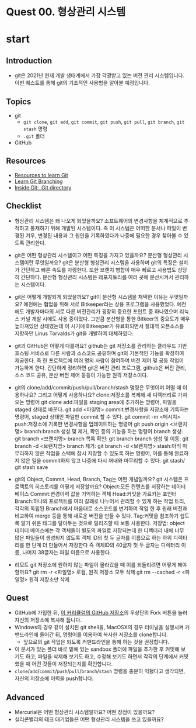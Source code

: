 # Quest 00. 형상관리 시스템

# start

## Introduction

- git은 2021년 현재 개발 생태계에서 가장 각광받고 있는 버전 관리 시스템입니다. 이번 퀘스트를 통해 git의 기초적인 사용법을 알아볼 예정입니다.

## Topics

- git
  - `git clone`, `git add`, `git commit`, `git push`, `git pull`, `git branch`, `git stash` 명령
  - `.git` 폴더
- GitHub

## Resources

- [Resources to learn Git](https://try.github.io)
- [Learn Git Branching](https://learngitbranching.js.org/?locale=ko)
- [Inside Git: .Git directory](https://githowto.com/git_internals_git_directory)

## Checklist

- 형상관리 시스템은 왜 나오게 되었을까요?
  소프트웨어의 변경사항을 체계적으로 추적하고 통제하기 위해 개발된 시스템이다. 즉 이 시스템은 어떠한 문서나 파일이 변경된 겨우, 변경된 내용과 그 원인을 기록하였다가 나중에 필요한 경우 찾아볼 수 있도록 관리한다.

- git은 어떤 형상관리 시스템이고 어떤 특징을 가지고 있을까요? 분산형 형상관리 시스템이란 무엇일까요?
  git은 분산형 형상관리 시스템을 사용하며 git의 특징은 설치가 간단하고 빠른 속도를 자랑한다. 또한 브랜치 병합이 매우 빠르고 사용법도 상당히 간단하다. 분산형 형상관리 시스템은 레포지토리를 여러 곳에 분산시켜서 관리하는 시스템이다.

- git은 어떻게 개발되게 되었을까요? git이 분산형 시스템을 채택한 이유는 무엇일까요?
  예전에는 협업을 위해 서로 Bitkeeper라는 상용 프로그램을 사용했었다. 예전에도 개발자마다의 서로 다른 버전관리가 굉장히 중요한 포인트 중 하나였으며 리눅스 커널 개발 시에도 사용 중이었다. 그만큼 분산형을 통한 Bitkeer의 중요도가 매우 높아져있던 상태였는데 이 시기에 Bitkeeper가 유료화되면서 절대적 오픈소스를 지향하던 Linus Torvalds가 git을 개발하여 대체하였다.

- git과 GitHub은 어떻게 다를까요?
  github는 git 저장소를 관리하는 클라우드 기반 호스팅 서비스로 다른 사람과 소스코드 공유하며 git의 기본적인 기능을 확장하여 제공한다. 즉 한 프로젝트에 여러 명의 사람이 참여하여 버전 제어 및 공동 작업이 가능하게 한다. 간단하게 정리하면 git은 버전 관리 프로그램, github은 버전 관리,소스 코드 공유, 분산 버전 제어 등등이 가능한 원격 저장소이다.

- git의 clone/add/commit/push/pull/branch/stash 명령은 무엇이며 어떨 때 이용하나요? 그리고 어떻게 사용하나요?
  clone:저장소를 복제해 새 디렉터리로 가져오는 명령어 git clone <url>
  add:파일을 staging area에 추가하는 명령어, 파일을 staged 상태로 바꾼다. git add <파일명>
  commit:변경사항을 저장소에 기록하는 명령어, staged 상태인 파일만 commit 할 수 있다. git commit -m <메시지>
  push:저장소에 기록한 변경사항을 업데이트하는 명령어 git push origin <브랜치명>
  branch:branch 생성 및 제거, 확인 등의 기능을 하는 명령어
  branch 생성: git branch <브랜치명>
  branch 목록 확인: git branch
  branch 생성 및 이동: git branch -d <브랜치명>
  branch 제거: git branch -d <브랜치명>
  stash:아직 마무리하지 않은 작업을 스택에 잠시 저장할 수 있도록 하는 명령어, 이를 통해 완료하지 않은 일을 commit하지 않고 나중에 다시 꺼내와 마무리할 수 있다. git stash/ git stash save

- git의 Object, Commit, Head, Branch, Tag는 어떤 개념일까요? git 시스템은 프로젝트의 히스토리를 어떻게 저장할까요?
  Object:모든 컨텐츠를 저장하는 데이터 베이스
  Commit:변경이력 값을 기억하는 객체
  Head:커밋을 가르키는 포인터
  Branch:하나의 프로젝트를 여러 갈래로 나누어서 관리할 수 있게 하는 작업 트리, 각각의 독립된 Branch에서 마음대로 소스코드를 변겨하여 작업 한 후 원래 버전과 비교하여 merge 등을 통해 새로운 버전을 만들 수 있다.
  Tag:커밋을 참조하기 쉽도록 알기 쉬운 태그를 달아두는 것으로 릴리즈할 때 보통 사용한다.
  저장법: object 데이터 베이스에는 각 객체들이 별도의 파일로 저장되는데 한 디렉터리 내에 너무 많은 파일들이 생성되지 않도록 객체 ID의 첫 두 글자를 이름으로 하는 하위 디렉터리를 한 단계 더 만들어서 저장한다
  즉 객체ID의 40글자 첫 두 글자는 디렉터리 이름, 나머지 38글자는 파일 이름으로 사용한다.

- 리모트 git 저장소에 원하지 않는 파일이 올라갔을 때 이를 되돌리려면 어떻게 해야 할까요?
  git rm -r <파일명> 로컬, 원격 저장소 모두 삭제
  git rm --cached -r <파일명> 원격 저장소만 삭제

## Quest

- GitHub에 가입한 뒤, [이 커리큘럼의 GitHub 저장소](https://github.com/KnowRe-Dev/WebDevCurriculum)의 우상단의 Fork 버튼을 눌러 자신의 저장소에 복사해 둡니다.
- Windows의 경우 같이 설치된 git shell을, MacOSX의 경우 터미널을 실행시켜 커맨드라인에 들어간 뒤, 명령어를 이용하여 복사한 저장소를 clone합니다.
  - 앞으로의 git 작업은 되도록 커맨드라인을 통해 하는 것을 권장합니다.
- 이 문서가 있는 폴더 바로 밑에 있는 sandbox 폴더에 파일을 추가한 후 커밋해 보기도 하고, 파일을 삭제해 보기도 하고, 수정해 보기도 하면서 각각의 단계에서 커밋했을 때 어떤 것들이 저장되는지를 확인합니다.
- `clone`/`add`/`commit`/`push`/`pull`/`branch`/`stash` 명령을 충분히 익혔다고 생각되면, 자신의 저장소에 이력을 push합니다.

## Advanced

- Mercurial은 어떤 형상관리 시스템일까요? 어떤 장점이 있을까요?
- 실리콘밸리의 테크 대기업들은 어떤 형상관리 시스템을 쓰고 있을까요?
